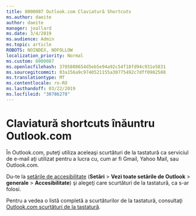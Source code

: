 ```yaml
---
title: 8000087 Outlook.com Claviatură Shortcuts
ms.author: daeite
author: daeite
manager: joallard
ms.date: 3/4/2019
ms.audience: Admin
ms.topic: article
ROBOTS: NOINDEX, NOFOLLOW
localization_priority: Normal
ms.custom: 8000087
ms.openlocfilehash: 3785808654d5eb5e94a92c54f18fd94c931e5831
ms.sourcegitcommit: 03a156a9c9740521155a30775492c7dff0982588
ms.translationtype: MT
ms.contentlocale: ro-RO
ms.lasthandoff: 03/22/2019
ms.locfileid: "30786278"
---
```

# <a name="keyboard-shortcuts-in-outlookcom"></a>Claviatură shortcuts înăuntru Outlook.com

În Outlook.com, puteţi utiliza aceleaşi scurtături de la tastatură ca serviciul de e-mail aţi utilizat pentru a lucra cu, cum ar fi Gmail, Yahoo Mail, sau Outlook.com.

Du-te la [setările de accesibilitate](https://go.microsoft.com/fwlink/?linkid=2080840) (**Setări** > **Vezi toate setările de Outlook** > **generale** > **Accesibilitate**) şi alegeţi care scurtături de la tastatură, ca s-ar folosi.

Pentru a vedea o listă completă a scurtăturilor de la tastatură, consultaţi [Outlook.com scurtături de la tastatură](https://support.office.com/article/708d907e-4398-4fc6-9a9a-4fc72bccec16).